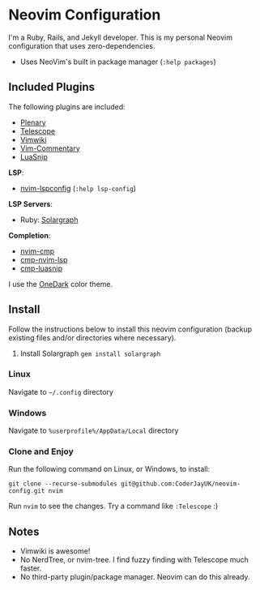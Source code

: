 # Neovim Configuration

I'm a Ruby, Rails, and Jekyll developer. This is my personal Neovim configuration that uses zero-dependencies.

* Uses NeoVim's built in package manager (`:help packages`)

## Included Plugins

The following plugins are included:

* [Plenary](https://github.com/nvim-lua/plenary.nvim)
* [Telescope](https://github.com/nvim-telescope/telescope.nvim)
* [Vimwiki](https://github.com/vimwiki/vimwiki)
* [Vim-Commentary](https://github.com/tpope/vim-commentary)
* [LuaSnip](https://github.com/L3MON4D3/LuaSnip)

**LSP**:

* [nvim-lspconfig](https://github.com/neovim/nvim-lspconfig) (`:help lsp-config`)

**LSP Servers**:

* Ruby: [Solargraph](https://github.com/castwide/solargraph)

**Completion**:

* [nvim-cmp](https://github.com/hrsh7th/nvim-cmp)
* [cmp-nvim-lsp](https://github.com/hrsh7th/cmp-nvim-lsp)
* [cmp-luasnip](https://github.com/saadparwaiz1/cmp_luasnip)

I use the [OneDark](https://github.com/navarasu/onedark.nvim) color theme.

## Install

Follow the instructions below to install this neovim configuration (backup existing files and/or directories where necessary).

1. Install Solargraph `gem install solargraph`

### Linux

Navigate to `~/.config` directory

### Windows

Navigate to `%userprofile%/AppData/Local` directory

### Clone and Enjoy

Run the following command on Linux, or Windows, to install:

    git clone --recurse-submodules git@github.com:CoderJayUK/neovim-config.git nvim

Run `nvim` to see the changes. Try a command like `:Telescope` :)

## Notes

* Vimwiki is awesome!
* No NerdTree, or nvim-tree. I find fuzzy finding with Telescope much faster.
* No third-party plugin/package manager. Neovim can do this already.
